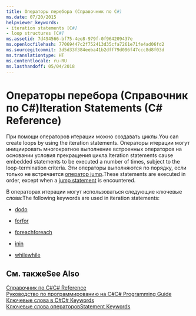 ```yaml
---
title: Операторы перебора (Справочник по C#)
ms.date: 07/20/2015
helpviewer_keywords:
- iteration statements [C#]
- loop structures [C#]
ms.assetid: 7d494566-bf75-4ee8-979f-0f964209437e
ms.openlocfilehash: 77069447c2f752413d35cfa7261e71fe4ad06fd2
ms.sourcegitcommit: 3d5d33f384eeba41b2dff79d096f47ccc8d8f03d
ms.translationtype: HT
ms.contentlocale: ru-RU
ms.lasthandoff: 05/04/2018
---
```

# <a name="iteration-statements-c-reference"></a><span data-ttu-id="97360-102">Операторы перебора (Справочник по C#)</span><span class="sxs-lookup"><span data-stu-id="97360-102">Iteration Statements (C# Reference)</span></span>
<span data-ttu-id="97360-103">При помощи операторов итерации можно создавать циклы.</span><span class="sxs-lookup"><span data-stu-id="97360-103">You can create loops by using the iteration statements.</span></span> <span data-ttu-id="97360-104">Операторы итерации могут инициировать многократное выполнение встроенных операторов на основании условия прекращения цикла.</span><span class="sxs-lookup"><span data-stu-id="97360-104">Iteration statements cause embedded statements to be executed a number of times, subject to the loop-termination criteria.</span></span> <span data-ttu-id="97360-105">Эти операторы выполняются по порядку, если только не встречается [оператор jump](../../../csharp/language-reference/keywords/jump-statements.md).</span><span class="sxs-lookup"><span data-stu-id="97360-105">These statements are executed in order, except when a [jump statement](../../../csharp/language-reference/keywords/jump-statements.md) is encountered.</span></span>  
  
 <span data-ttu-id="97360-106">В операторах итерации могут использоваться следующие ключевые слова:</span><span class="sxs-lookup"><span data-stu-id="97360-106">The following keywords are used in iteration statements:</span></span>  
  
-   [<span data-ttu-id="97360-107">do</span><span class="sxs-lookup"><span data-stu-id="97360-107">do</span></span>](../../../csharp/language-reference/keywords/do.md)  
  
-   [<span data-ttu-id="97360-108">for</span><span class="sxs-lookup"><span data-stu-id="97360-108">for</span></span>](../../../csharp/language-reference/keywords/for.md)  
  
-   [<span data-ttu-id="97360-109">foreach</span><span class="sxs-lookup"><span data-stu-id="97360-109">foreach</span></span>](../../../csharp/language-reference/keywords/foreach-in.md)  
  
-   [<span data-ttu-id="97360-110">in</span><span class="sxs-lookup"><span data-stu-id="97360-110">in</span></span>](../../../csharp/language-reference/keywords/foreach-in.md)  
  
-   [<span data-ttu-id="97360-111">while</span><span class="sxs-lookup"><span data-stu-id="97360-111">while</span></span>](../../../csharp/language-reference/keywords/while.md)  
  
## <a name="see-also"></a><span data-ttu-id="97360-112">См. также</span><span class="sxs-lookup"><span data-stu-id="97360-112">See Also</span></span>  
 [<span data-ttu-id="97360-113">Справочник по C#</span><span class="sxs-lookup"><span data-stu-id="97360-113">C# Reference</span></span>](../../../csharp/language-reference/index.md)  
 [<span data-ttu-id="97360-114">Руководство по программированию на C#</span><span class="sxs-lookup"><span data-stu-id="97360-114">C# Programming Guide</span></span>](../../../csharp/programming-guide/index.md)  
 [<span data-ttu-id="97360-115">Ключевые слова в C#</span><span class="sxs-lookup"><span data-stu-id="97360-115">C# Keywords</span></span>](../../../csharp/language-reference/keywords/index.md)  
 [<span data-ttu-id="97360-116">Ключевые слова операторов</span><span class="sxs-lookup"><span data-stu-id="97360-116">Statement Keywords</span></span>](../../../csharp/language-reference/keywords/statement-keywords.md)
